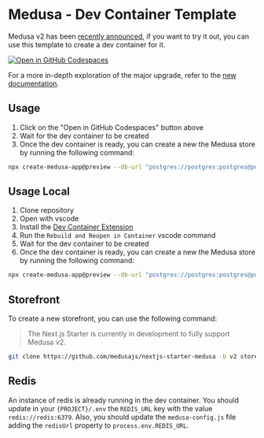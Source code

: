 # Medusa - Dev Container Template

Medusa v2 has been [recently announced](https://github.com/medusajs/medusa/releases/tag/v2.0-preview), if you want to try it out, you can use this template to create a dev container for it.

[![Open in GitHub Codespaces](https://github.com/codespaces/badge.svg)](https://github.com/codespaces/new?hide_repo_select=true&ref=main&repo=824511781)

For a more in-depth exploration of the major upgrade, refer to the [new documentation](https://docs.medusajs.com/v2).

## Usage

1. Click on the "Open in GitHub Codespaces" button above
2. Wait for the dev container to be created
3. Once the dev container is ready, you can create a new the Medusa store by running the following command:

```bash
npx create-medusa-app@preview --db-url "postgres://postgres:postgres@postgres:5432/postgres"
```

## Usage Local

1. Clone repository
2. Open with vscode
3. Install the [Dev Container Extension](https://marketplace.visualstudio.com/items?itemName=ms-vscode-remote.remote-containers)
4. Run the `Rebuild and Reopen in Container` vscode command
5. Wait for the dev container to be created
6. Once the dev container is ready, you can create a new the Medusa store by running the following command:

```bash
npx create-medusa-app@preview --db-url "postgres://postgres:postgres@postgres:5432/postgres"
```

## Storefront

To create a new storefront, you can use the following command:

> The Next.js Starter is currently in development to fully support Medusa v2.

```bash
git clone https://github.com/medusajs/nextjs-starter-medusa -b v2 storefront
```

## Redis

An instance of redis is already running in the dev container.
You should update in your `{PROJECT}/.env` the `REDIS_URL` key with the value `redis://redis:6379`.
Also, you should update the `medusa-config.js` file adding the `redisUrl` property to `process.env.REDIS_URL`.
